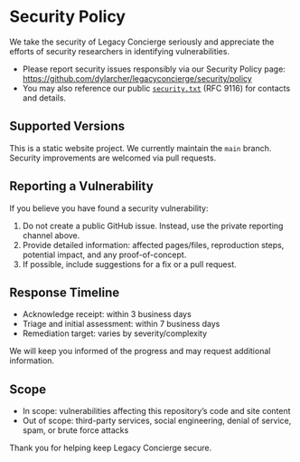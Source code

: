 # Security Policy

We take the security of Legacy Concierge seriously and appreciate the efforts of security researchers in identifying vulnerabilities.

- Please report security issues responsibly via our Security Policy page: https://github.com/dylarcher/legacyconcierge/security/policy
- You may also reference our public [`security.txt`](security.txt) (RFC 9116) for contacts and details.

## Supported Versions

This is a static website project. We currently maintain the `main` branch. Security improvements are welcomed via pull requests.

## Reporting a Vulnerability

If you believe you have found a security vulnerability:

1. Do not create a public GitHub issue. Instead, use the private reporting channel above.
2. Provide detailed information: affected pages/files, reproduction steps, potential impact, and any proof-of-concept.
3. If possible, include suggestions for a fix or a pull request.

## Response Timeline

- Acknowledge receipt: within 3 business days
- Triage and initial assessment: within 7 business days
- Remediation target: varies by severity/complexity

We will keep you informed of the progress and may request additional information.

## Scope

- In scope: vulnerabilities affecting this repository’s code and site content
- Out of scope: third-party services, social engineering, denial of service, spam, or brute force attacks

Thank you for helping keep Legacy Concierge secure.
